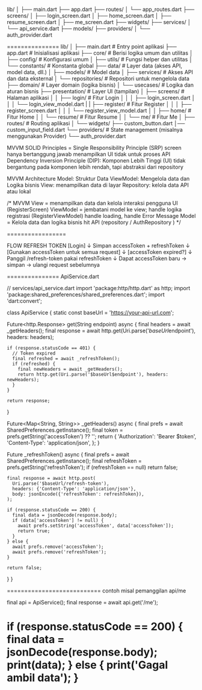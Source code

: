 lib/
│
├── main.dart
├── app.dart
├── routes/
│   └── app_routes.dart
├── screens/
│   ├── login_screen.dart
│   ├── home_screen.dart
│   ├── resume_screen.dart
│   ├── me_screen.dart
├── widgets/
├── services/
│   └── api_service.dart
├── models/
├── providers/
│   └── auth_provider.dart

===============
lib/
│
├── main.dart               # Entry point aplikasi
├── app.dart                # Inisialisasi aplikasi
├── core/                   # Berisi logika umum dan utilitas
│   ├── config/             # Konfigurasi umum
│   ├── utils/              # Fungsi helper dan utilitas
│   └── constants/          # Konstanta global
├── data/                   # Layer data (akses API, model data, dll.)
│   ├── models/             # Model data
│   ├── services/           # Akses API dan data eksternal
│   └── repositories/       # Repositori untuk mengelola data
├── domain/                 # Layer domain (logika bisnis)
│   └── usecases/           # Logika dan aturan bisnis
├── presentation/           # Layer UI (tampilan)
│   ├── screens/            # Halaman aplikasi
│   │   ├── login/          # Fitur Login
│   │   │   ├── login_screen.dart
│   │   │   └── login_view_model.dart
|   |   ├── register/       # Fitur Register
│   │   │   ├── register_screen.dart
│   │   │   └── register_view_model.dart
│   │   ├── home/           # Fitur Home
│   │   └── resume/         # Fitur Resume
│   │       └── me/         # Fitur Me
│   ├── routes/             # Routing aplikasi
│   └── widgets/ 
        ├── custom_button.dart
        │── custom_input_field.dart
└── providers/              # State management (misalnya menggunakan Provider)
    └── auth_provider.dart

MVVM
SOLID Principles = 
  Single Responsibility Principle (SRP)
    screen hanya bertanggung jawab menampilkan UI tidak untuk proses API
  Dependency Inversion Principle (DIP):
   Komponen Lebih Tinggi (UI) tidak bergantung pada komponen lebih rendah, tapi abstraksi dari repository

MVVM Architecture
  Model: Struktur Data
  ViewModel: Mengelola data dan Logika bisnis
  View: menampilkan data di layar
  Repository: kelola data API atau lokal


/*
MVVM
View = menampilkan data dan kelola interaksi pengguna UI (RegisterScreen)
ViewModel = jembatani model ke view; handle logika registrasi (RegisterViewModel)
        handle loading, handle Error Message
Model = Kelola data dan logika bisnis hit API (repository / AuthRepository )
 */


=================

FLOW REFRESH TOKEN
[Login] 
   ↓ 
Simpan accessToken + refreshToken
   ↓ 
[Gunakan accessToken untuk semua request]
   ↓ 
[accessToken expired?]
   ↓ 
Panggil /refresh-token pakai refreshToken
   ↓ 
Dapat accessToken baru → simpan → ulangi request sebelumnya

===============
ApiService.dart

// services/api_service.dart
import 'package:http/http.dart' as http;
import 'package:shared_preferences/shared_preferences.dart';
import 'dart:convert';

class ApiService {
  static const baseUrl = 'https://your-api-url.com';

  Future<http.Response> get(String endpoint) async {
    final headers = await _getHeaders();
    final response = await http.get(Uri.parse('$baseUrl$endpoint'), headers: headers);

    if (response.statusCode == 401) {
      // Token expired
      final refreshed = await _refreshToken();
      if (refreshed) {
        final newHeaders = await _getHeaders();
        return http.get(Uri.parse('$baseUrl$endpoint'), headers: newHeaders);
      }
    }

    return response;
  }

  Future<Map<String, String>> _getHeaders() async {
    final prefs = await SharedPreferences.getInstance();
    final token = prefs.getString('accessToken') ?? '';
    return {
      'Authorization': 'Bearer $token',
      'Content-Type': 'application/json',
    };
  }

  Future<bool> _refreshToken() async {
    final prefs = await SharedPreferences.getInstance();
    final refreshToken = prefs.getString('refreshToken');
    if (refreshToken == null) return false;

    final response = await http.post(
      Uri.parse('$baseUrl/refresh-token'),
      headers: {'Content-Type': 'application/json'},
      body: jsonEncode({'refreshToken': refreshToken}),
    );

    if (response.statusCode == 200) {
      final data = jsonDecode(response.body);
      if (data['accessToken'] != null) {
        await prefs.setString('accessToken', data['accessToken']);
        return true;
      }
    } else {
      await prefs.remove('accessToken');
      await prefs.remove('refreshToken');
    }

    return false;
  }
}

===========================
contoh misal pemanggilan api/me

final api = ApiService();
final response = await api.get('/me');

if (response.statusCode == 200) {
  final data = jsonDecode(response.body);
  print(data);
} else {
  print('Gagal ambil data');
}
====================